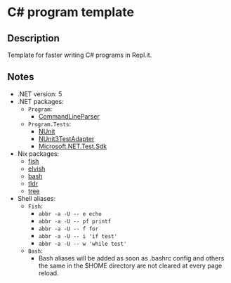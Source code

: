 # C# program template

## Description

Template for faster writing C# programs in Repl.it.

## Notes

- .NET version: 5
- .NET packages:
  - `Program`:
    - [CommandLineParser](https://www.nuget.org/packages/CommandLineParser/)
  - `Program.Tests`:
    - [NUnit](https://www.nuget.org/packages/NUnit/)
    - [NUnit3TestAdapter](https://www.nuget.org/packages/NUnit3TestAdapter/)
    - [Microsoft.NET.Test.Sdk](https://www.nuget.org/packages/Microsoft.NET.Test.Sdk/17.1.0-preview-20211130-02)
- Nix packages:
  - [fish](https://search.nixos.org/packages?channel=21.05&show=fish&from=0&size=50&sort=relevance&type=packages&query=fish)
  - [elvish](https://search.nixos.org/packages?channel=21.05&show=elvish&from=0&size=50&sort=relevance&type=packages&query=elvish)
  - [bash](https://search.nixos.org/packages?channel=21.05&show=bash_5&from=0&size=50&sort=relevance&type=packages&query=bash)
  - [tldr](https://search.nixos.org/packages?channel=21.05&show=tldr&from=0&size=50&sort=relevance&type=packages&query=tldr)
  - [tree](https://search.nixos.org/packages?channel=21.05&show=tree&from=0&size=50&sort=relevance&type=packages&query=tree)
- Shell aliases:
  - `Fish`:
    - `abbr -a -U -- e echo`
    - `abbr -a -U -- pf printf`
    - `abbr -a -U -- f for`
    - `abbr -a -U -- i 'if test'`
    - `abbr -a -U -- w 'while test'`
  - `Bash`:
    - Bash aliases will be added as soon as .bashrc config and others the same in the $HOME directory are not cleared at every page reload.